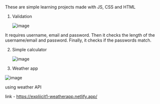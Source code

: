 These are simple learning projects made with JS, CSS and HTML

1) Validation
   
	![image](https://github.com/dariiakurilenko/learning-projects/assets/113102018/9314ffd8-2ada-4749-b1d0-d9704f880b0f)

It requires username, email and password. Then it checks the length of the username/email and password. Finally, it checks if the passwords match.

2) Simple calculator
   
	![image](https://github.com/dariiakurilenko/learning-projects/assets/113102018/7a431fd0-fb07-4969-893b-43306a8b0017)


3) Weather app

![image](https://github.com/user-attachments/assets/79cd57d9-ba82-4b17-adf4-bc9653ab1f4a)


using weather API

link - https://expliicit1-weatherapp.netlify.app/
